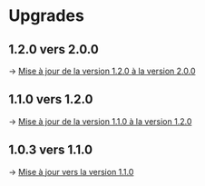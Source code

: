 # Upgrades

## 1.2.0 vers 2.0.0
→ [Mise à jour de la version 1.2.0 à la version 2.0.0](https://www.esup-portail.org/wiki/x/A4AYWQ)

## 1.1.0 vers 1.2.0
→ [Mise à jour de la version 1.1.0 à la version 1.2.0](https://www.esup-portail.org/wiki/x/AYA7Vw)

## 1.0.3 vers 1.1.0
→ [Mise à jour vers la version 1.1.0](https://www.esup-portail.org/wiki/x/B4CSVg)
